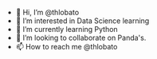 - 👋 Hi, I’m @thlobato
- 👀 I’m interested in Data Science learning
- 🌱 I’m currently learning Python
- 💞️ I’m looking to collaborate on Panda's.
- 📫 How to reach me @thlobato

<!---
thlobato/thlobato is a ✨ special ✨ repository because its `README.md` (this file) appears on your GitHub profile.
You can click the Preview link to take a look at your changes.
--->
